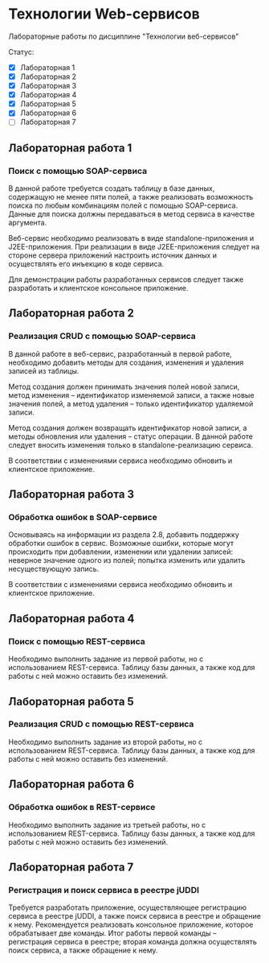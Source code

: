 # Технологии Web-сервисов

Лабораторные работы по дисциплине "Технологии веб-сервисов"

Статус:

- [x] Лабораторная 1
- [x] Лабораторная 2
- [x] Лабораторная 3
- [x] Лабораторная 4
- [x] Лабораторная 5
- [x] Лабораторная 6
- [ ] Лабораторная 7

## Лабораторная работа 1

### Поиск с помощью SOAP-сервиса

В данной работе требуется создать таблицу в базе данных,
содержащую не менее пяти полей,
а также реализовать возможность поиска по любым комбинациям полей с помощью SOAP-сервиса.
Данные для поиска должны передаваться в метод сервиса в качестве аргумента.

Веб-сервис необходимо реализовать в виде standalone-приложения и J2EE-приложения.
При реализации в виде J2EE-приложения следует на стороне сервера приложений настроить источник данных и осуществлять его
инъекцию в коде сервиса.

Для демонстрации работы разработанных сервисов следует также разработать и клиентское консольное приложение.

## Лабораторная работа 2

### Реализация CRUD с помощью SOAP-сервиса

В данной работе в веб-сервис, разработанный в первой работе, необходимо
добавить методы для создания, изменения и удаления записей из таблицы.

Метод создания должен принимать значения полей новой записи, метод
изменения – идентификатор изменяемой записи, а также новые значения полей, а
метод удаления – только идентификатор удаляемой записи.

Метод создания должен возвращать идентификатор новой записи, а методы
обновления или удаления – статус операции. В данной работе следует вносить
изменения только в standalone-реализацию сервиса.

В соответствии с изменениями сервиса необходимо обновить и клиентское
приложение.

## Лабораторная работа 3

### Обработка ошибок в SOAP-сервисе

Основываясь на информации из раздела 2.8, добавить поддержку обработки
ошибок в сервис. Возможные ошибки, которые могут происходить при
добавлении, изменении или удалении записей: неверное значение одного из полей;
попытка изменить или удалить несуществующую запись.

В соответствии с изменениями сервиса необходимо обновить и клиентское
приложение.

## Лабораторная работа 4

### Поиск с помощью REST-сервиса

Необходимо выполнить задание из первой работы, но с использованием
REST-сервиса. Таблицу базы данных, а также код для работы с ней можно оставить
без изменений.

## Лабораторная работа 5

### Реализация CRUD с помощью REST-сервиса

Необходимо выполнить задание из второй работы, но с использованием
REST-сервиса. Таблицу базы данных, а также код для работы с ней можно оставить
без изменений.

## Лабораторная работа 6

### Обработка ошибок в REST-сервисе

Необходимо выполнить задание из третьей работы, но с использованием
REST-сервиса. Таблицу базы данных, а также код для работы с ней можно оставить
без изменений.

## Лабораторная работа 7

### Регистрация и поиск сервиса в реестре jUDDI

Требуется разработать приложение, осуществляющее регистрацию сервиса
в реестре jUDDI, а также поиск сервиса в реестре и обращение к нему.
Рекомендуется реализовать консольное приложение, которое обрабатывает две
команды. Итог работы первой команды – регистрация сервиса в реестре; вторая
команда должна осуществлять поиск сервиса, а также обращение к нему.